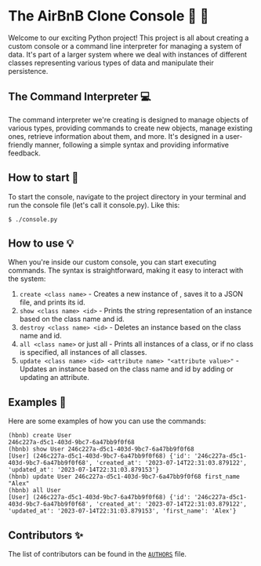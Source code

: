 # The AirBnB Clone Console :house_with_garden: :star2:

Welcome to our exciting Python project! This project is all about creating a custom console or a command line interpreter for managing a system of data. It's part of a larger system where we deal with instances of different classes representing various types of data and manipulate their persistence.

## The Command Interpreter :computer:
The command interpreter we're creating is designed to manage objects of various types, providing commands to create new objects, manage existing ones, retrieve information about them, and more. It's designed in a user-friendly manner, following a simple syntax and providing informative feedback.

## How to start :rocket:
To start the console, navigate to the project directory in your terminal and run the console file (let's call it console.py). Like this:
```
$ ./console.py
```
## How to use :bulb:
When you're inside our custom console, you can start executing commands. The syntax is straightforward, making it easy to interact with the system:

1. `create <class name>` - Creates a new instance of <class name>, saves it to a JSON file, and prints its id.
2. `show <class name> <id>` - Prints the string representation of an instance based on the class name and id.
3. `destroy <class name> <id>` - Deletes an instance based on the class name and id.
4. `all <class name>` or just all - Prints all instances of a class, or if no class is specified, all instances of all classes.
5. `update <class name> <id> <attribute name> "<attribute value>"` - Updates an instance based on the class name and id by adding or updating an attribute.

## Examples :eyes:
Here are some examples of how you can use the commands:

```
(hbnb) create User
246c227a-d5c1-403d-9bc7-6a47bb9f0f68
(hbnb) show User 246c227a-d5c1-403d-9bc7-6a47bb9f0f68
[User] (246c227a-d5c1-403d-9bc7-6a47bb9f0f68) {'id': '246c227a-d5c1-403d-9bc7-6a47bb9f0f68', 'created_at': '2023-07-14T22:31:03.879122', 'updated_at': '2023-07-14T22:31:03.879153'}
(hbnb) update User 246c227a-d5c1-403d-9bc7-6a47bb9f0f68 first_name "Alex"
(hbnb) all User
[User] (246c227a-d5c1-403d-9bc7-6a47bb9f0f68) {'id': '246c227a-d5c1-403d-9bc7-6a47bb9f0f68', 'created_at': '2023-07-14T22:31:03.879122', 'updated_at': '2023-07-14T22:31:03.879153', 'first_name': 'Alex'}
```
## Contributors :sparkles:
The list of contributors can be found in the [`AUTHORS`](./AUTHORS) file.
